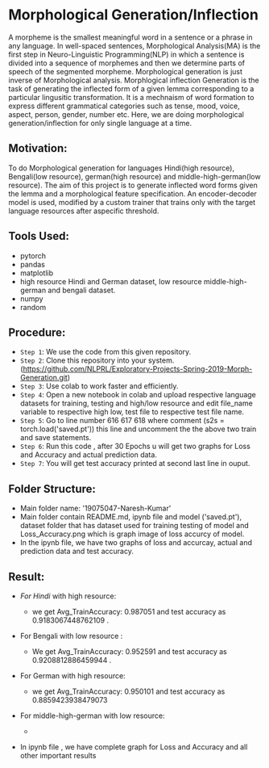 # Morphological Generation/Inflection

A morpheme is the smallest meaningful word in a sentence or a phrase in any language. In well-spaced sentences, Morphological Analysis(MA) is the first step in Neuro-Linguistic Programming(NLP) in which a sentence is divided into a sequence of morphemes and then we determine parts of speech of the segmented morpheme. 	Morphological generation is just inverse of Morphological analysis. Morphlogical inflection Generation is the task of generating the inflected form of a given lemma corresponding to a particular lingusitic transformation. It is a mechnaism of word formation to express different grammatical categories such as tense, mood, voice, aspect, person, gender, number etc. Here, we are doing morphological generation/inflection for only single language at a time.

## Motivation:

To do Morphological generation for languages Hindi(high resource), Bengali(low resource), german(high resource) and middle-high-german(low resource). The aim of this project is to generate inflected word forms given the lemma and a morphological feature specification. An encoder-decoder model is used, modified by a custom trainer that trains only with the target language resources after aspecific threshold.

## Tools Used:

- pytorch
- pandas
- matplotlib
- high resource Hindi and German dataset, low resource middle-high-german and bengali dataset.
- numpy
- random

## Procedure:

- `Step 1`: We use the code from this given repository.
- `Step 2`: Clone this repository into your system. (https://github.com/NLPRL/Exploratory-Projects-Spring-2019-Morph-Generation.git)
- `Step 3`: Use colab to work faster and efficiently.
- `Step 4`: Open a new notebook in colab and upload respective language datasets for training, testing and high/low resource and edit file_name variable to respective high low, test file to respective test file name.
- `Step 5`: Go to line number 616 617 618 where comment (s2s = torch.load('saved.pt')) this line and uncomment the the above two train and save statements.
- `Step 6`: Run this code , after 30 Epochs u will get two graphs for Loss and Accuracy and actual prediction data.
- `Step 7`: You will get test accuracy printed at second last line in ouput.

## Folder Structure:

- Main folder name: '19075047-Naresh-Kumar'
- Main folder contain README.md, ipynb file and model ('saved.pt'), dataset folder that has dataset used for training testing of model and Loss_Accuracy.png which is graph image of loss accurcy of model.
- In the ipynb file, we have two graphs of loss and accurcay, actual and prediction data and test accuracy.

## Result:

- *For Hindi* with high resource: 

	- we get Avg_TrainAccuracy: 0.987051 and test accuracy as 0.9183067448762109 .

- For Bengali with low resource :

	- We get Avg_TrainAccuracy: 0.952591 and test accuracy as 0.9208812886459944 .

- For German with high resource:

	- we get Avg_TrainAccuracy: 0.950101 and test accuracy as 0.8859423938479073

- For middle-high-german with low resource:

	- 

- In ipynb file , we have complete graph for Loss and Accuracy and all other important results
